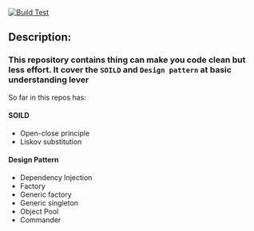 [![Build Test](https://github.com/nghia46/Clean-Code/actions/workflows/main.yml/badge.svg)](https://github.com/nghia46/Clean-Code/actions/workflows/main.yml)
## Description: 
### This repository contains thing can make you code clean but less effort. It cover the `SOILD` and `Design pattern` at basic understanding lever
So far in this repos has:
#### SOILD
- Open-close principle
- Liskov substitution
#### Design Pattern
- Dependency Injection
- Factory
- Generic factory
- Generic singleton
- Object Pool
- Commander